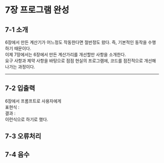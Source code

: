# 7장 프로그램 완성
## 7-1 소개
6장에서 만든 계산기가 어느정도 작동한다면 절반정도 왔다. 즉, 기본적인 동작을 수행하기 때문이다. <br>
이제 7장에서는 6장에서 만든 계산가리를 개선할만 사항을 소개한다. <br>
요구 사항과 제약 사항을 바탕으로 점점 현실의 프로그램에, 코드를 점진적으로 개선해나가는 과정이다. <br>

-------------------------------------------------------------------------
## 7-2 입출력
6장에서 프롬프트로 사용자에게 <br>
표현식 : <br>
결과 : <br>
이런식으로 하기로 했다. 

## 7-3 오류처리
## 7-4 음수 
